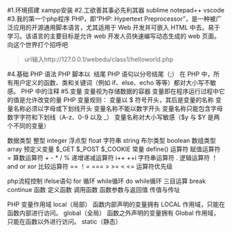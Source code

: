 #1.环境搭建
xampp安装
#2.工欲善其事必先利其器
sublime
notepad++
vscode
#3.我的第一个php程序
PHP，即“PHP: Hypertext Preprocessor”，是一种被广泛应用的开源通用脚本语言，尤其适用于 Web 开发并可嵌入 HTML 中去。易于学习。该语言的主要目标是允许 web 开发人员快速编写动态生成的 web 页面。
向这个世界打个招呼吧
><?php echo "hello world!";?>
>url输入http://127.0.0.1/webedu/class1/helloworld.php

#4.基础 PHP 语法
PHP 脚本以 <?php 开头，以 ?> 结尾
PHP 语句以分号结尾（;）
在 PHP 中，所有用户定义的函数、类和关键词（例如 if、else、echo 等等）都对大小写不敏感。
PHP 中的注释
#5.变量
变量视为存储数据的容器
变量即在程序运行过程中它的值是允许改变的量
PHP 变量规则：
变量以 $ 符号开头，其后是变量的名称
变量名称必须以字母或下划线开头
变量名称不能以数字开头
变量名称只能包含字母数字字符和下划线（A-z、0-9 以及 _）
变量名称对大小写敏感（$y 与 $Y 是两个不同的变量）

数据类型
整型 integer
浮点型 float
字符串 string
布尔类型 boolean
数组类型array
预定义变量
$_GET
$_POST
$_COOKIE
常量
define()
运算符
赋值运算符 =
算数运算符 + - * / %
递增递减运算符 i++ ++i
字符串运算符 .
逻辑运算符 ！ and or xor
比较运算符 == ！= === > >= < <=
运算符优先级

php流程控制
ifelse语句
for 循环
while循环
do while循环
三目运算
break
continue
函数 
定义函数
调用函数
函数参数与返回值
传值与传址


PHP 变量作用域
local（局部）
函数内部声明的变量拥有 LOCAL 作用域，只能在函数内部进行访问。
global（全局）
函数之外声明的变量拥有 Global 作用域，只能在函数以外进行访问。
static（静态）